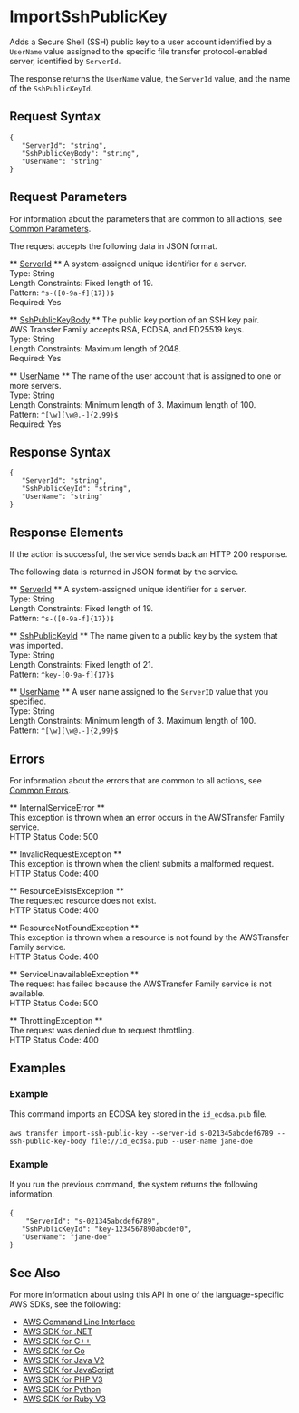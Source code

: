# ImportSshPublicKey<a name="API_ImportSshPublicKey"></a>

Adds a Secure Shell \(SSH\) public key to a user account identified by a `UserName` value assigned to the specific file transfer protocol\-enabled server, identified by `ServerId`\.

The response returns the `UserName` value, the `ServerId` value, and the name of the `SshPublicKeyId`\.

## Request Syntax<a name="API_ImportSshPublicKey_RequestSyntax"></a>

```
{
   "ServerId": "string",
   "SshPublicKeyBody": "string",
   "UserName": "string"
}
```

## Request Parameters<a name="API_ImportSshPublicKey_RequestParameters"></a>

For information about the parameters that are common to all actions, see [Common Parameters](CommonParameters.md)\.

The request accepts the following data in JSON format\.

 ** [ServerId](#API_ImportSshPublicKey_RequestSyntax) **   <a name="TransferFamily-ImportSshPublicKey-request-ServerId"></a>
A system\-assigned unique identifier for a server\.  
Type: String  
Length Constraints: Fixed length of 19\.  
Pattern: `^s-([0-9a-f]{17})$`   
Required: Yes

 ** [SshPublicKeyBody](#API_ImportSshPublicKey_RequestSyntax) **   <a name="TransferFamily-ImportSshPublicKey-request-SshPublicKeyBody"></a>
The public key portion of an SSH key pair\.  
 AWS Transfer Family accepts RSA, ECDSA, and ED25519 keys\.  
Type: String  
Length Constraints: Maximum length of 2048\.  
Required: Yes

 ** [UserName](#API_ImportSshPublicKey_RequestSyntax) **   <a name="TransferFamily-ImportSshPublicKey-request-UserName"></a>
The name of the user account that is assigned to one or more servers\.  
Type: String  
Length Constraints: Minimum length of 3\. Maximum length of 100\.  
Pattern: `^[\w][\w@.-]{2,99}$`   
Required: Yes

## Response Syntax<a name="API_ImportSshPublicKey_ResponseSyntax"></a>

```
{
   "ServerId": "string",
   "SshPublicKeyId": "string",
   "UserName": "string"
}
```

## Response Elements<a name="API_ImportSshPublicKey_ResponseElements"></a>

If the action is successful, the service sends back an HTTP 200 response\.

The following data is returned in JSON format by the service\.

 ** [ServerId](#API_ImportSshPublicKey_ResponseSyntax) **   <a name="TransferFamily-ImportSshPublicKey-response-ServerId"></a>
A system\-assigned unique identifier for a server\.  
Type: String  
Length Constraints: Fixed length of 19\.  
Pattern: `^s-([0-9a-f]{17})$` 

 ** [SshPublicKeyId](#API_ImportSshPublicKey_ResponseSyntax) **   <a name="TransferFamily-ImportSshPublicKey-response-SshPublicKeyId"></a>
The name given to a public key by the system that was imported\.  
Type: String  
Length Constraints: Fixed length of 21\.  
Pattern: `^key-[0-9a-f]{17}$` 

 ** [UserName](#API_ImportSshPublicKey_ResponseSyntax) **   <a name="TransferFamily-ImportSshPublicKey-response-UserName"></a>
A user name assigned to the `ServerID` value that you specified\.  
Type: String  
Length Constraints: Minimum length of 3\. Maximum length of 100\.  
Pattern: `^[\w][\w@.-]{2,99}$` 

## Errors<a name="API_ImportSshPublicKey_Errors"></a>

For information about the errors that are common to all actions, see [Common Errors](CommonErrors.md)\.

 ** InternalServiceError **   
This exception is thrown when an error occurs in the AWSTransfer Family service\.  
HTTP Status Code: 500

 ** InvalidRequestException **   
This exception is thrown when the client submits a malformed request\.  
HTTP Status Code: 400

 ** ResourceExistsException **   
The requested resource does not exist\.  
HTTP Status Code: 400

 ** ResourceNotFoundException **   
This exception is thrown when a resource is not found by the AWSTransfer Family service\.  
HTTP Status Code: 400

 ** ServiceUnavailableException **   
The request has failed because the AWSTransfer Family service is not available\.  
HTTP Status Code: 500

 ** ThrottlingException **   
The request was denied due to request throttling\.  
HTTP Status Code: 400

## Examples<a name="API_ImportSshPublicKey_Examples"></a>

### Example<a name="API_ImportSshPublicKey_Example_1"></a>

This command imports an ECDSA key stored in the `id_ecdsa.pub` file\.

#### <a name="w205ab1c52c12c98c17b3b5"></a>

```
aws transfer import-ssh-public-key --server-id s-021345abcdef6789 --ssh-public-key-body file://id_ecdsa.pub --user-name jane-doe
```

### Example<a name="API_ImportSshPublicKey_Example_2"></a>

If you run the previous command, the system returns the following information\.

#### <a name="w205ab1c52c12c98c17b5b5"></a>

```
{
    "ServerId": "s-021345abcdef6789",
   "SshPublicKeyId": "key-1234567890abcdef0",
   "UserName": "jane-doe"
}
```

## See Also<a name="API_ImportSshPublicKey_SeeAlso"></a>

For more information about using this API in one of the language\-specific AWS SDKs, see the following:
+  [AWS Command Line Interface](https://docs.aws.amazon.com/goto/aws-cli/transfer-2018-11-05/ImportSshPublicKey) 
+  [AWS SDK for \.NET](https://docs.aws.amazon.com/goto/DotNetSDKV3/transfer-2018-11-05/ImportSshPublicKey) 
+  [AWS SDK for C\+\+](https://docs.aws.amazon.com/goto/SdkForCpp/transfer-2018-11-05/ImportSshPublicKey) 
+  [AWS SDK for Go](https://docs.aws.amazon.com/goto/SdkForGoV1/transfer-2018-11-05/ImportSshPublicKey) 
+  [AWS SDK for Java V2](https://docs.aws.amazon.com/goto/SdkForJavaV2/transfer-2018-11-05/ImportSshPublicKey) 
+  [AWS SDK for JavaScript](https://docs.aws.amazon.com/goto/AWSJavaScriptSDK/transfer-2018-11-05/ImportSshPublicKey) 
+  [AWS SDK for PHP V3](https://docs.aws.amazon.com/goto/SdkForPHPV3/transfer-2018-11-05/ImportSshPublicKey) 
+  [AWS SDK for Python](https://docs.aws.amazon.com/goto/boto3/transfer-2018-11-05/ImportSshPublicKey) 
+  [AWS SDK for Ruby V3](https://docs.aws.amazon.com/goto/SdkForRubyV3/transfer-2018-11-05/ImportSshPublicKey) 